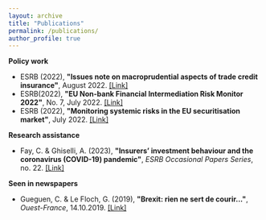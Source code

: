 ```yaml
---
layout: archive
title: "Publications"
permalink: /publications/
author_profile: true
---
```


**Policy work**

* ESRB (2022), **"Issues note on macroprudential aspects of trade credit insurance"**, August 2022. [[Link]](https://www.esrb.europa.eu/pub/pdf/reports/esrb.issuesnoteonmacroprudentialaspectstradecreditinsurance202208~eaa8c9c764.en.pdf?c502ded6c6fc9ff0cc2d55d187ce98d9)
* ESRB(2022), **"EU Non-bank Financial Intermediation Risk Monitor 2022"**, No. 7, July 2022. [[Link]](https://www.esrb.europa.eu/pub/pdf/reports/nbfi_monitor/esrb.NBFI_Monitor.20220715~a623f2329b.en.pdf?ed03941fc3d33c62acf8f2628b9ccb98)
* ESRB (2022), **"Monitoring systemic risks in the EU securitisation market"**, July 2022. [[Link]](https://www.esrb.europa.eu/pub/pdf/reports/esrb.report_securisation.20220701~27958382b5.en.pdf?94c1fd978e974454f65a21c399f44ff8)

**Research assistance**

* Fay, C. & Ghiselli, A. (2023), **"Insurers’ investment behaviour and the coronavirus (COVID-19) pandemic"**, _ESRB Occasional Papers Series_, no. 22. [[Link]](https://www.esrb.europa.eu/pub/pdf/occasional/esrb.op22~4f76715480.en.pdf?3e47fa1fcff9d706304092988d37b082)

**Seen in newspapers**

* Gueguen, C. & Le Floch, G. (2019), **"Brexit: rien ne sert de courir..."**, _Ouest-France_, 14.10.2019. [[Link]](https://www.ouest-france.fr/europe/grande-bretagne/brexit/point-de-vue-brexit-rien-ne-sert-de-courir-6563013)
